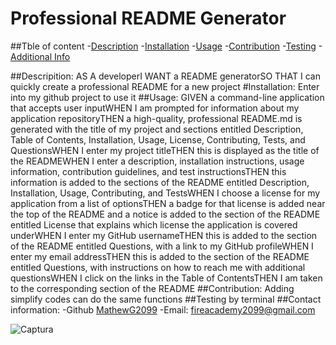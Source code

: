 # Professional README Generator

  ##Tble of content
  -[Description](#description)
  -[Installation](#installation)
  -[Usage](#usage)
  -[Contribution](#contribution)
  -[Testing](#testing)
  -[Additional Info](#additional-info)

  ##Descripition:
  AS A developerI WANT a README generatorSO THAT I can quickly create a professional README for a new project
  #Installation:
  Enter into my github project to use it
  ##Usage:
  GIVEN a command-line application that accepts user inputWHEN I am prompted for information about my application repositoryTHEN a high-quality, professional README.md is generated with the title of my project and sections entitled Description, Table of Contents, Installation, Usage, License, Contributing, Tests, and QuestionsWHEN I enter my project titleTHEN this is displayed as the title of the READMEWHEN I enter a description, installation instructions, usage information, contribution guidelines, and test instructionsTHEN this information is added to the sections of the README entitled Description, Installation, Usage, Contributing, and TestsWHEN I choose a license for my application from a list of optionsTHEN a badge for that license is added near the top of the README and a notice is added to the section of the README entitled License that explains which license the application is covered underWHEN I enter my GitHub usernameTHEN this is added to the section of the README entitled Questions, with a link to my GitHub profileWHEN I enter my email addressTHEN this is added to the section of the README entitled Questions, with instructions on how to reach me with additional questionsWHEN I click on the links in the Table of ContentsTHEN I am taken to the corresponding section of the README
  ##Contribution:
  Adding simplify codes can do the same functions 
  ##Testing
  by terminal
  ##Contact information:
 -Github [MathewG2099](htpps://github.com/MathewG2099)
 -Email: [fireacademy2099@gmail.com](mailto:user@example.com)


![Captura](https://github.com/MathewG2099/take-me-on/assets/160433914/3e1a8e58-ca87-454a-a28a-d1a75c120782)
